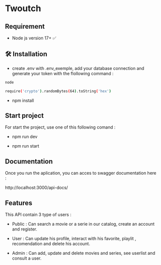# Twoutch

## Requirement

- Node js version 17+ ✅

## 🛠️ Installation

- create .env with .env_exemple, add your database connection and generate your token with the flollowing command :

```bash 
node

require('crypto').randomBytes(64).toString('hex')
```

- npm install

## Start project

For start the project, use one of this following comand :

- npm run dev

- npm run start

## Documentation

Once you run the aplication, you can  acces to swagger documentation here :

http://localhost:3000/api-docs/


## Features

This API contain 3 type of users :

- Public : Can search a movie or a serie in our catalog, create an account and register.

- User : Can update his profile, interact with his favorite, playlit , recomendation and delete his account.

- Admin : Can add, update and delete movies and series, see userlist and consult a user.